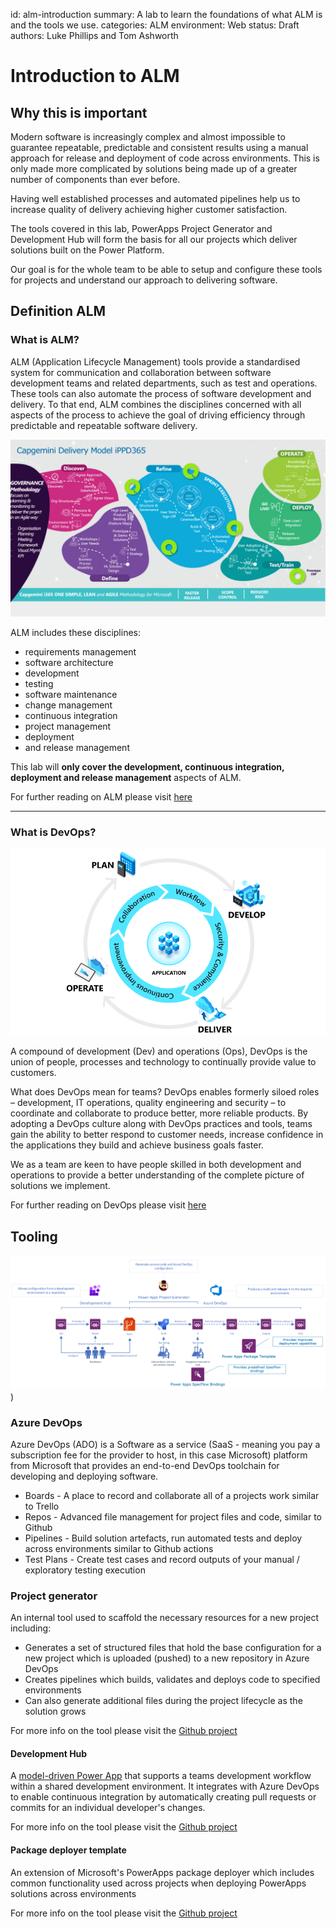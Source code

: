 id: alm-introduction
summary: A lab to learn the foundations of what ALM is and the tools we use.
categories: ALM
environment: Web
status: Draft
authors: Luke Phillips and Tom Ashworth

# Introduction to ALM

## Why this is important

Modern software is increasingly complex and almost impossible to guarantee repeatable, predictable and consistent results using a manual approach for release and deployment of code across environments. This is only made more complicated by solutions being made up of a greater number of components than ever before.

Having well established processes and automated pipelines help us to increase quality of delivery achieving higher customer satisfaction.

The tools covered in this lab, PowerApps Project Generator and Development Hub will form the basis for all our projects which deliver solutions built on the Power Platform.

Our goal is for the whole team to be able to setup and configure these tools for projects and understand our approach to delivering software.

## Definition ALM

### What is ALM?

ALM (Application Lifecycle Management) tools provide a standardised system for communication and collaboration between software development teams and related departments, such as test and operations. These tools can also automate the process of software development and delivery. To that end, ALM combines the disciplines concerned with all aspects of the process to achieve the goal of driving efficiency through predictable and repeatable software delivery.

![image.png](.attachments/alm-introduction/image1.png)

ALM includes these disciplines:

- requirements management
- software architecture
- development
- testing
- software maintenance
- change management
- continuous integration
- project management
- deployment
- and release management

This lab will **only cover the development, continuous integration, deployment and release management** aspects of ALM.

For further reading on ALM please visit [here](https://docs.microsoft.com/en-us/power-platform/alm/overview-alm)

---

### What is DevOps?

![lifecycle.png](.attachments/alm-introduction/image3.png)

A compound of development (Dev) and operations (Ops), DevOps is the union of people, processes and technology to continually provide value to customers.

What does DevOps mean for teams? DevOps enables formerly siloed roles – development, IT operations, quality engineering and security – to coordinate and collaborate to produce better, more reliable products. By adopting a DevOps culture along with DevOps practices and tools, teams gain the ability to better respond to customer needs, increase confidence in the applications they build and achieve business goals faster.

We as a team are keen to have people skilled in both development and operations to provide a better understanding of the complete picture of solutions we implement.

For further reading on DevOps please visit [here](https://azure.microsoft.com/en-gb/overview/what-is-devops/)

## Tooling

![image.png](.attachments/alm-introduction/image2.png)
)

### Azure DevOps

Azure DevOps (ADO) is a Software as a service (SaaS - meaning you pay a subscription fee for the provider to host, in this case Microsoft) platform from Microsoft that provides an end-to-end DevOps toolchain for developing and deploying software.

- Boards - A place to record and collaborate all of a projects work similar to Trello
- Repos - Advanced file management for project files and code, similar to Github
- Pipelines - Build solution artefacts, run automated tests and deploy across environments similar to Github actions
- Test Plans - Create test cases and record outputs of your manual / exploratory testing execution

### Project generator

An internal tool used to scaffold the necessary resources for a new project including:

- Generates a set of structured files that hold the base configuration for a new project which is uploaded (pushed) to a new repository in Azure DevOps
- Creates pipelines which builds, validates and deploys code to specified environments
- Can also generate additional files during the project lifecycle as the solution grows

For more info on the tool please visit the [Github project](https://github.com/Capgemini/powerapps-project-template)

#### Development Hub

A [model-driven Power App](https://docs.microsoft.com/en-us/powerapps/maker/model-driven-apps/model-driven-app-overview) that supports a teams development workflow within a shared development environment. It integrates with Azure DevOps to enable continuous integration by automatically creating pull requests or commits for an individual developer's changes.

For more info on the tool please visit the [Github project](https://github.com/ewingjm/development-hub#development-hub-)

#### Package deployer template

An extension of Microsoft's PowerApps package deployer which includes common functionality used across projects when deploying PowerApps solutions across environments

For more info on the tool please visit the [Github project](https://github.com/Capgemini/powerapps-packagedeployer-template)
